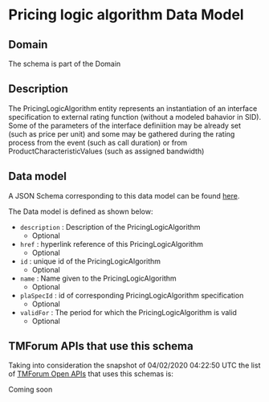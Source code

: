# Pricing logic algorithm Data Model

## Domain

The  schema is part of the  Domain

## Description

The PricingLogicAlgorithm entity represents an instantiation of an interface specification to external rating function (without a modeled bahavior in SID). Some of the parameters of the interface definiition may be already set (such as price per unit) and some may be gathered during the rating process from the event (such as call duration) or from ProductCharacteristicValues (such as assigned bandwidth)

## Data model

A JSON Schema corresponding to this data model can be found
[here](https://github.com/tmforum-rand/schemas/blob/candidates/Product/PricingLogicAlgorithm.schema.json).

The Data model is defined as shown below:
- `description` : Description of the PricingLogicAlgorithm
  - Optional
- `href` : hyperlink reference of this PricingLogicAlgorithm
  - Optional
- `id` : unique id of the PricingLogicAlgorithm
  - Optional
- `name` : Name given to the PricingLogicAlgorithm
  - Optional
- `plaSpecId` : id of corresponding PricingLogicAlgorithm specification
  - Optional
- `validFor` : The period for which the PricingLogicAlgorithm is valid
  - Optional




## TMForum APIs that use this schema

Taking into consideration the snapshot of 04/02/2020 04:22:50 UTC the list of [TMForum Open APIs](https://www.tmforum.org/open-apis/) that uses this schemas is:

Coming soon